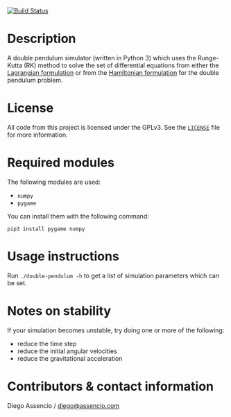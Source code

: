 [![Build Status](https://travis-ci.org/dassencio/double-pendulum.svg?branch=master)](https://travis-ci.org/dassencio/double-pendulum)

Description
===========

A double pendulum simulator (written in Python 3) which uses the Runge-Kutta
(RK) method to solve the set of differential equations from either the
[Lagrangian formulation](http://diego.assencio.com/?index=1500c66ae7ab27bb0106467c68feebc6)
or from the [Hamiltonian formulation](https://diego.assencio.com/?index=e5ac36fcb129ce95a61f8e8ce0572dbf)
for the double pendulum problem.


License
=======

All code from this project is licensed under the GPLv3. See the
[`LICENSE`](https://github.com/dassencio/double-pendulum/tree/master/LICENSE)
file for more information.


Required modules
================

The following modules are used:

* `numpy`
* `pygame`

You can install them with the following command:

	pip3 install pygame numpy


Usage instructions
==================

Run `./double-pendulum -h` to get a list of simulation parameters which can
be set.


Notes on stability
==================

If your simulation becomes unstable, try doing one or more of the following:

- reduce the time step
- reduce the initial angular velocities
- reduce the gravitational acceleration


Contributors & contact information
==================================

Diego Assencio / diego@assencio.com
